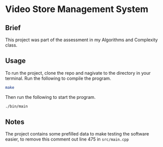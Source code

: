 # Video Store Management System

## Brief

This project was part of the assessment in my Algorithms and Complexity class.

## Usage

To run the project, clone the repo and nagivate to the directory in your terminal. Run the following to compile the program.

```bash
make
```

Then run the following to start the program.

```bash
./bin/main
```

## Notes

The project contains some prefilled data to make testing the software easier, to remove this comment out line 475 in ```src/main.cpp```
